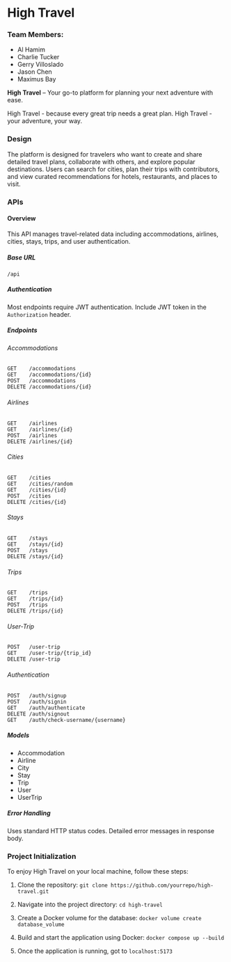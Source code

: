 # High Travel

### Team Members:

-   Al Hamim
-   Charlie Tucker
-   Gerry Villoslado
-   Jason Chen
-   Maximus Bay

**High Travel** – Your go-to platform for planning your next adventure with ease.

High Travel - because every great trip needs a great plan.
High Travel - your adventure, your way.

### Design

The platform is designed for travelers who want to create and share detailed travel plans, collaborate with others, and explore popular destinations. Users can search for cities, plan their trips with contributors, and view curated recommendations for hotels, restaurants, and places to visit.

### APIs

#### Overview

This API manages travel-related data including accommodations, airlines, cities, stays, trips, and user authentication.

##### Base URL

```
/api
```

##### Authentication

Most endpoints require JWT authentication. Include JWT token in the `Authorization` header.

##### Endpoints

###### Accommodations

```
GET    /accommodations
GET    /accommodations/{id}
POST   /accommodations
DELETE /accommodations/{id}
```

###### Airlines

```
GET    /airlines
GET    /airlines/{id}
POST   /airlines
DELETE /airlines/{id}
```

###### Cities

```
GET    /cities
GET    /cities/random
GET    /cities/{id}
POST   /cities
DELETE /cities/{id}
```

###### Stays

```
GET    /stays
GET    /stays/{id}
POST   /stays
DELETE /stays/{id}
```

###### Trips

```
GET    /trips
GET    /trips/{id}
POST   /trips
DELETE /trips/{id}
```

###### User-Trip

```
POST   /user-trip
GET    /user-trip/{trip_id}
DELETE /user-trip
```

###### Authentication

```
POST   /auth/signup
POST   /auth/signin
GET    /auth/authenticate
DELETE /auth/signout
GET    /auth/check-username/{username}
```

##### Models

-   Accommodation
-   Airline
-   City
-   Stay
-   Trip
-   User
-   UserTrip

##### Error Handling

Uses standard HTTP status codes. Detailed error messages in response body.

### Project Initialization

To enjoy High Travel on your local machine, follow these steps:

1. Clone the repository:
   `git clone https://github.com/yourrepo/high-travel.git`

2. Navigate into the project directory:
   `cd high-travel`

3. Create a Docker volume for the database:
   `docker volume create database_volume`

4. Build and start the application using Docker:
   `docker compose up --build`

5. Once the application is running, got to `localhost:5173`
